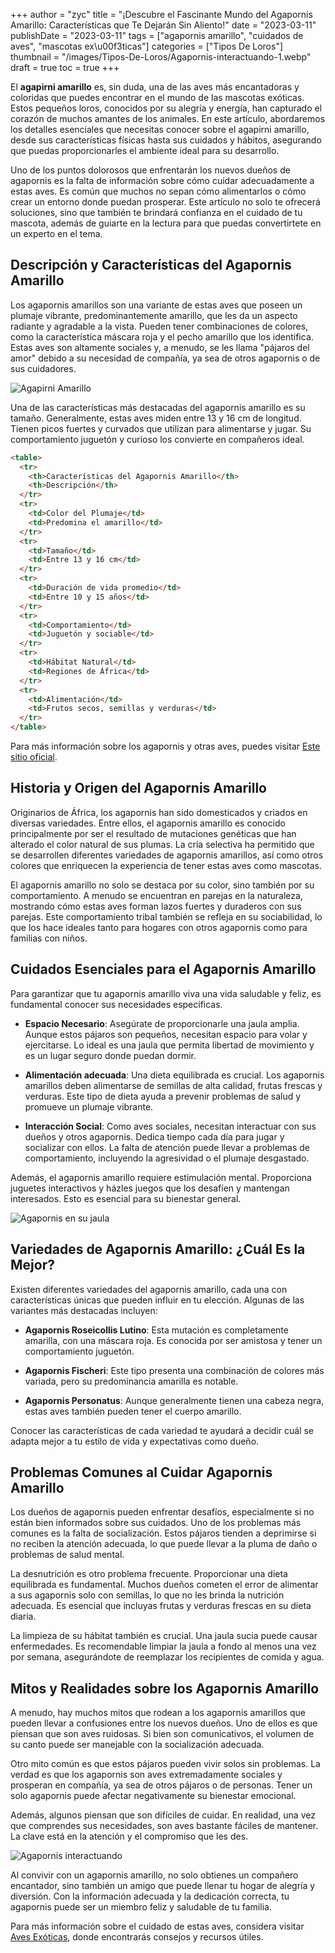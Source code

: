 +++
author = "zyc"
title = "¡Descubre el Fascinante Mundo del Agapornis Amarillo: Características que Te Dejarán Sin Aliento!"
date = "2023-03-11"
publishDate = "2023-03-11"
tags = ["agapornis amarillo", "cuidados de aves", "mascotas ex\u00f3ticas"]
categories = ["Tipos De Loros"]
thumbnail = "/images/Tipos-De-Loros/Agapornis-interactuando-1.webp"
draft = true
toc = true
+++


El **agapirni amarillo** es, sin duda, una de las aves más encantadoras y coloridas que puedes encontrar en el mundo de las mascotas exóticas. Estos pequeños loros, conocidos por su alegría y energía, han capturado el corazón de muchos amantes de los animales. En este artículo, abordaremos los detalles esenciales que necesitas conocer sobre el agapirni amarillo, desde sus características físicas hasta sus cuidados y hábitos, asegurando que puedas proporcionarles el ambiente ideal para su desarrollo.

Uno de los puntos dolorosos que enfrentarán los nuevos dueños de agapornis es la falta de información sobre cómo cuidar adecuadamente a estas aves. Es común que muchos no sepan cómo alimentarlos o cómo crear un entorno donde puedan prosperar. Este artículo no solo te ofrecerá soluciones, sino que también te brindará confianza en el cuidado de tu mascota, además de guiarte en la lectura para que puedas convertirtete en un experto en el tema.

## Descripción y Características del Agapornis Amarillo 

Los agapornis amarillos son una variante de estas aves que poseen un plumaje vibrante, predominantemente amarillo, que les da un aspecto radiante y agradable a la vista. Pueden tener combinaciones de colores, como la característica máscara roja y el pecho amarillo que los identifica. Estas aves son altamente sociales y, a menudo, se les llama "pájaros del amor" debido a su necesidad de compañía, ya sea de otros agapornis o de sus cuidadores.

![Agapirni Amarillo](/images/Tipos-De-Loros/Agapirni-Amarillo-1.webp)

Una de las características más destacadas del agapornis amarillo es su tamaño. Generalmente, estas aves miden entre 13 y 16 cm de longitud. Tienen picos fuertes y curvados que utilizan para alimentarse y jugar. Su comportamiento juguetón y curioso los convierte en compañeros ideal. 

```html
<table>
  <tr>
    <th>Características del Agapornis Amarillo</th>
    <th>Descripción</th>
  </tr>
  <tr>
    <td>Color del Plumaje</td>
    <td>Predomina el amarillo</td>
  </tr>
  <tr>
    <td>Tamaño</td>
    <td>Entre 13 y 16 cm</td>
  </tr>
  <tr>
    <td>Duración de vida promedio</td>
    <td>Entre 10 y 15 años</td>
  </tr>
  <tr>
    <td>Comportamiento</td>
    <td>Juguetón y sociable</td>
  </tr>
  <tr>
    <td>Hábitat Natural</td>
    <td>Regiones de África</td>
  </tr>
  <tr>
    <td>Alimentación</td>
    <td>Frutos secos, semillas y verduras</td>
  </tr>
</table>
```

Para más información sobre los agapornis y otras aves, puedes visitar [Este sitio oficial](https://mascotasymas.net/agapornis).

## Historia y Origen del Agapornis Amarillo

Originarios de África, los agapornis han sido domesticados y criados en diversas variedades. Entre ellos, el agapornis amarillo es conocido principalmente por ser el resultado de mutaciones genéticas que han alterado el color natural de sus plumas. La cría selectiva ha permitido que se desarrollen diferentes variedades de agapornis amarillos, así como otros colores que enriquecen la experiencia de tener estas aves como mascotas.

El agapornis amarillo no solo se destaca por su color, sino también por su comportamiento. A menudo se encuentran en parejas en la naturaleza, mostrando cómo estas aves forman lazos fuertes y duraderos con sus parejas. Este comportamiento tribal también se refleja en su sociabilidad, lo que los hace ideales tanto para hogares con otros agapornis como para familias con niños.

## Cuidados Esenciales para el Agapornis Amarillo 

Para garantizar que tu agapornis amarillo viva una vida saludable y feliz, es fundamental conocer sus necesidades específicas. 

- **Espacio Necesario**: Asegúrate de proporcionarle una jaula amplia. Aunque estos pájaros son pequeños, necesitan espacio para volar y ejercitarse. Lo ideal es una jaula que permita libertad de movimiento y es un lugar seguro donde puedan dormir.

- **Alimentación adecuada**: Una dieta equilibrada es crucial. Los agapornis amarillos deben alimentarse de semillas de alta calidad, frutas frescas y verduras. Este tipo de dieta ayuda a prevenir problemas de salud y promueve un plumaje vibrante.
  
- **Interacción Social**: Como aves sociales, necesitan interactuar con sus dueños y otros agapornis. Dedica tiempo cada día para jugar y socializar con ellos. La falta de atención puede llevar a problemas de comportamiento, incluyendo la agresividad o el plumaje desgastado.

Además, el agapornis amarillo requiere estimulación mental. Proporciona juguetes interactivos y házles juegos que los desafíen y mantengan interesados. Esto es esencial para su bienestar general.

![Agapornis en su jaula](/images/Tipos-De-Loros/Agapornis-en-su-jaula-1.webp)

## Variedades de Agapornis Amarillo: ¿Cuál Es la Mejor?

Existen diferentes variedades del agapornis amarillo, cada una con características únicas que pueden influir en tu elección. Algunas de las variantes más destacadas incluyen:

- **Agapornis Roseicollis Lutino**: Esta mutación es completamente amarilla, con una máscara roja. Es conocida por ser amistosa y tener un comportamiento juguetón. 

- **Agapornis Fischeri**: Este tipo presenta una combinación de colores más variada, pero su predominancia amarilla es notable.

- **Agapornis Personatus**: Aunque generalmente tienen una cabeza negra, estas aves también pueden tener el cuerpo amarillo.

Conocer las características de cada variedad te ayudará a decidir cuál se adapta mejor a tu estilo de vida y expectativas como dueño.

## Problemas Comunes al Cuidar Agapornis Amarillo

Los dueños de agapornis pueden enfrentar desafíos, especialmente si no están bien informados sobre sus cuidados. Uno de los problemas más comunes es la falta de socialización. Estos pájaros tienden a deprimirse si no reciben la atención adecuada, lo que puede llevar a la pluma de daño o problemas de salud mental.

La desnutrición es otro problema frecuente. Proporcionar una dieta equilibrada es fundamental. Muchos dueños cometen el error de alimentar a sus agapornis solo con semillas, lo que no les brinda la nutrición adecuada. Es esencial que incluyas frutas y verduras frescas en su dieta diaria.

La limpieza de su hábitat también es crucial. Una jaula sucia puede causar enfermedades. Es recomendable limpiar la jaula a fondo al menos una vez por semana, asegurándote de reemplazar los recipientes de comida y agua.

## Mitos y Realidades sobre los Agapornis Amarillo

A menudo, hay muchos mitos que rodean a los agapornis amarillos que pueden llevar a confusiones entre los nuevos dueños. Uno de ellos es que piensan que son aves ruidosas. Si bien son comunicativos, el volumen de su canto puede ser manejable con la socialización adecuada.

Otro mito común es que estos pájaros pueden vivir solos sin problemas. La verdad es que los agapornis son aves extremadamente sociales y prosperan en compañía, ya sea de otros pájaros o de personas. Tener un solo agapornis puede afectar negativamente su bienestar emocional.

Además, algunos piensan que son difíciles de cuidar. En realidad, una vez que comprendes sus necesidades, son aves bastante fáciles de mantener. La clave está en la atención y el compromiso que les des.

![Agapornis interactuando](/images/Tipos-De-Loros/Agapornis-interactuando-1.webp)

Al convivir con un agapornis amarillo, no solo obtienes un compañero encantador, sino también un amigo que puede llenar tu hogar de alegría y diversión. Con la información adecuada y la dedicación correcta, tu agapornis puede ser un miembro feliz y saludable de tu familia.

Para más información sobre el cuidado de estas aves, considera visitar [Aves Exóticas](https://avesexoticas.org/agapornis/), donde encontrarás consejos y recursos útiles.

